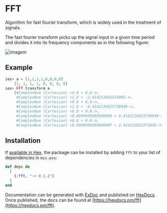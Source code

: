 # FFT

Algorithm for fast fourier transform, which is widely used in the treatment of signals.

The fast fourier transform picks up the signal input in a given time period and divides it into its frequency components as in the following figure:

![imagem](https://upload.wikimedia.org/wikipedia/commons/6/64/FFT_of_Cosine_Summation_Function.png)

## Example

```elixir
iex> a = [1,1,1,1,0,0,0,0]
	[1, 1, 1, 1, 0, 0, 0, 0]
iex> FFT.transform a
	[#ComplexNum (Cartesian) <4.0 + 0.0·𝑖>,
	 #ComplexNum (Cartesian) <1.0 + -2.414213562373095·𝑖>,
	 #ComplexNum (Cartesian) <0.0 + 0.0·𝑖>,
	 #ComplexNum (Cartesian) <1.0 + -0.4142135623730949·𝑖>,
	 #ComplexNum (Cartesian) <0.0 + 0.0·𝑖>,
	 #ComplexNum (Cartesian) <0.9999999999999999 + 0.4142135623730949·𝑖>,
	 #ComplexNum (Cartesian) <0.0 + 0.0·𝑖>,
	 #ComplexNum (Cartesian) <0.9999999999999997 + 2.414213562373095·𝑖>]
```
## Installation

If [available in Hex](https://hex.pm/docs/publish), the package can be installed
by adding `fft` to your list of dependencies in `mix.exs`:

```elixir
def deps do
  [
    {:fft, "~> 0.1.2"}
  ]
end
```

Documentation can be generated with [ExDoc](https://github.com/elixir-lang/ex_doc)
and published on [HexDocs](https://hexdocs.pm). Once published, the docs can
be found at [https://hexdocs.pm/fft](https://hexdocs.pm/fft).
